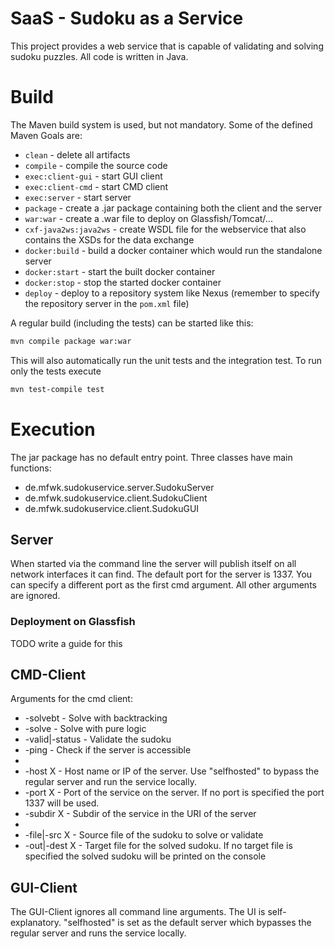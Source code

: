 # SaaS - Sudoku as a Service

This project provides a web service that is capable of validating and solving sudoku puzzles.
All code is written in Java.

# Build
The Maven build system is used, but not mandatory.
Some of the defined Maven Goals are:
  - `clean` - delete all artifacts
  - `compile` - compile the source code
  - `exec:client-gui` - start GUI client
  - `exec:client-cmd` - start CMD client
  - `exec:server` - start server
  - `package` - create a .jar package containing both the client and the server
  - `war:war` - create a .war file to deploy on Glassfish/Tomcat/...
  - `cxf-java2ws:java2ws` - create WSDL file for the webservice that also contains the XSDs for the data exchange
  - `docker:build` - build a docker container which would run the standalone server
  - `docker:start` - start the built docker container
  - `docker:stop` - stop the started docker container  
  - `deploy` - deploy to a repository system like Nexus (remember to specify the repository server in the `pom.xml` file)

A regular build (including the tests) can be started like this:
```sh
mvn compile package war:war
```
This will also automatically run the unit tests and the integration test.
To run only the tests execute
```sh
mvn test-compile test
```
# Execution
The jar package has no default entry point. Three classes have main functions: 
  - de.mfwk.sudokuservice.server.SudokuServer
  - de.mfwk.sudokuservice.client.SudokuClient
  - de.mfwk.sudokuservice.client.SudokuGUI

## Server
When started via the command line the server will publish itself on all network interfaces it can find.
The default port for the server is 1337. You can specify a different port as the first cmd argument. All other arguments are ignored.
### Deployment on Glassfish
TODO write a guide for this
## CMD-Client
Arguments for the cmd client:
  - -solvebt - Solve with backtracking
  - -solve - Solve with pure logic
  - -valid|-status - Validate the sudoku
  - -ping - Check if the server is accessible
  - 
  - -host X - Host name or IP of the server. Use "selfhosted" to bypass the regular server and run the service locally.
  - -port X - Port of the service on the server. If no port is specified the port 1337 will be used.
  - -subdir X - Subdir of the service in the URI of the server
  - 
  - -file|-src X - Source file of the sudoku to solve or validate
  - -out|-dest X - Target file for the solved sudoku. If no target file is specified the solved sudoku will be printed on the console 
## GUI-Client
The GUI-Client ignores all command line arguments. The UI is self-explanatory. 
"selfhosted" is set as the default server which bypasses the regular server and runs the service locally.
